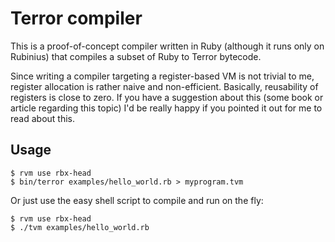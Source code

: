 # Terror compiler

This is a proof-of-concept compiler written in Ruby (although it runs only on
Rubinius) that compiles a subset of Ruby to Terror bytecode.

Since writing a compiler targeting a register-based VM is not trivial to me,
register allocation is rather naive and non-efficient. Basically, reusability
of registers is close to zero. If you have a suggestion about this (some book
or article regarding this topic) I'd be really happy if you pointed it out for
me to read about this.

## Usage

    $ rvm use rbx-head
    $ bin/terror examples/hello_world.rb > myprogram.tvm

Or just use the easy shell script to compile and run on the fly:

    $ rvm use rbx-head
    $ ./tvm examples/hello_world.rb